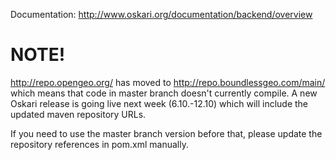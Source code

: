 Documentation: http://www.oskari.org/documentation/backend/overview

# NOTE!

http://repo.opengeo.org/ has moved to http://repo.boundlessgeo.com/main/ which means that code in master branch doesn't currently compile. A new Oskari release is going live next week (6.10.-12.10) which will include the updated maven repository URLs.

If you need to use the master branch version before that, please update the repository references in pom.xml manually.
